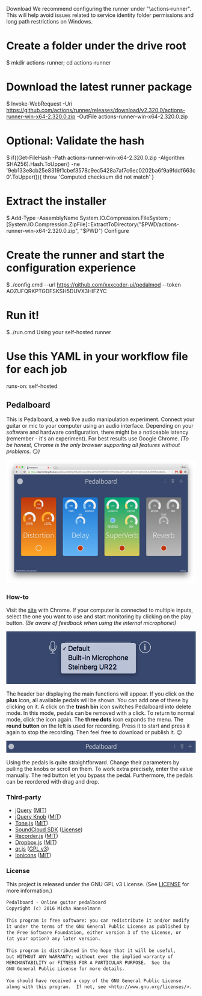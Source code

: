 Download
We recommend configuring the runner under "\actions-runner". This will help avoid issues related to service identity folder permissions and long path restrictions on Windows.

# Create a folder under the drive root
$ mkdir actions-runner; cd actions-runner
# Download the latest runner package
$ Invoke-WebRequest -Uri https://github.com/actions/runner/releases/download/v2.320.0/actions-runner-win-x64-2.320.0.zip -OutFile actions-runner-win-x64-2.320.0.zip
# Optional: Validate the hash
$ if((Get-FileHash -Path actions-runner-win-x64-2.320.0.zip -Algorithm SHA256).Hash.ToUpper() -ne '9eb133e8cb25e8319f1cbef3578c9ec5428a7af7c6ec0202ba6f9a9fddf663c0'.ToUpper()){ throw 'Computed checksum did not match' }
# Extract the installer
$ Add-Type -AssemblyName System.IO.Compression.FileSystem ; [System.IO.Compression.ZipFile]::ExtractToDirectory("$PWD/actions-runner-win-x64-2.320.0.zip", "$PWD")
Configure
# Create the runner and start the configuration experience
$ ./config.cmd --url https://github.com/xxxcoder-ui/pedalmod --token AOZUFQRKPTGDFSKSH5DUVX3HIFZYC
# Run it!
$ ./run.cmd
Using your self-hosted runner
# Use this YAML in your workflow file for each job
runs-on: self-hosted

## Pedalboard

This is Pedalboard, a web live audio manipulation experiment.
Connect your guitar or mic to your computer using an audio interface.
Depending on your software and hardware configuration, there might be a
noticeable latency (remember - it's an experiment). For best results use
Google Chrome. *(To be honest, Chrome is the only browser supporting all
features without problems.* :smirk:*)*

[![screenshot](img/screenshot.png)](https://deermichel.github.io/pedalboard/#ZGlzdG9ydGlvbiwyODAwLDI4LC00LDE7ZGVsYXksNjQwLDI1LDMxLDA7c3VwZXJ2ZXJiLDE0MDAsMjQsMSw0MywwO3JldmVyYiw3NCw5NjAwLDM5LDA%3D)

### How-to

Visit the [site](https://deermichel.github.io/pedalboard/) with Chrome.
If your computer is connected to multiple inputs, select the one you want
to use and start monitoring by clicking on the play button.
*(Be aware of feedback when using the internal microphone!)*

![input selection](img/inputselection.png)

The header bar displaying the main functions will appear. If you click on
the **plus** icon, all available pedals will be shown. You can add one of these
by clicking on it. A click on the **trash bin** icon switches Pedalboard into
delete mode. In this mode, pedals can be removed with a click. To return
to normal mode, click the icon again. The **three dots** icon expands the menu.
The **round button** on the left is used for recording. Press it to start and
press it again to stop the recording. Then feel free to download or publish it. :wink:

![header bar](img/headerbar.png)

Using the pedals is quite straightforward. Change their parameters by pulling
the knobs or scroll on them. To work extra precisely, enter the value manually.
The red button let you bypass the pedal. Furthermore, the pedals can be reordered
with drag and drop.

### Third-party

* [jQuery](https://jquery.com/) ([MIT](https://github.com/jquery/jquery/blob/master/LICENSE.txt))
* [jQuery Knob](http://anthonyterrien.com/knob/) ([MIT](https://github.com/aterrien/jQuery-Knob/blob/master/LICENSE))
* [Tone.js](https://github.com/Tonejs/Tone.js) ([MIT](https://github.com/Tonejs/Tone.js/blob/master/LICENSE.md))
* [SoundCloud SDK](https://developers.soundcloud.com/) ([License](https://github.com/soundcloud/soundcloud-javascript/blob/master/LICENSE.md))
* [Recorder.js](https://github.com/mattdiamond/Recorderjs) ([MIT](https://github.com/mattdiamond/Recorderjs#license-mit))
* [Dropbox.js](https://github.com/dropbox/dropbox-js) ([MIT](https://github.com/dropbox/dropbox-js/blob/stable/LICENSE.txt))
* [qr.js](http://neocotic.com/qr.js/) ([GPL v3](https://github.com/neocotic/qr.js/blob/master/LICENSE.md))
* [Ionicons](http://ionicons.com/) ([MIT](https://github.com/driftyco/ionicons/blob/master/LICENSE))

### License

This project is released under the GNU GPL v3 License. (See [LICENSE](https://github.com/DeerMichel/pedalboard/blob/gh-pages/LICENSE) for more information.)

```
Pedalboard - Online guitar pedalboard
Copyright (c) 2016 Micha Hanselmann

This program is free software: you can redistribute it and/or modify
it under the terms of the GNU General Public License as published by
the Free Software Foundation, either version 3 of the License, or
(at your option) any later version.

This program is distributed in the hope that it will be useful,
but WITHOUT ANY WARRANTY; without even the implied warranty of
MERCHANTABILITY or FITNESS FOR A PARTICULAR PURPOSE.  See the
GNU General Public License for more details.

You should have received a copy of the GNU General Public License
along with this program.  If not, see <http://www.gnu.org/licenses/>.
```
